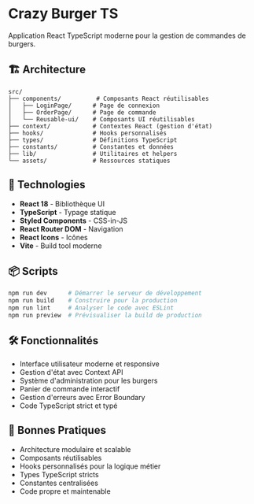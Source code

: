 # Crazy Burger TS

Application React TypeScript moderne pour la gestion de commandes de burgers.

## 🏗️ Architecture

```
src/
├── components/          # Composants React réutilisables
│   ├── LoginPage/      # Page de connexion
│   ├── OrderPage/      # Page de commande
│   └── Reusable-ui/    # Composants UI réutilisables
├── context/            # Contextes React (gestion d'état)
├── hooks/              # Hooks personnalisés
├── types/              # Définitions TypeScript
├── constants/          # Constantes et données
├── lib/                # Utilitaires et helpers
└── assets/             # Ressources statiques
```

## 🚀 Technologies

- **React 18** - Bibliothèque UI
- **TypeScript** - Typage statique
- **Styled Components** - CSS-in-JS
- **React Router DOM** - Navigation
- **React Icons** - Icônes
- **Vite** - Build tool moderne

## 📦 Scripts

```bash
npm run dev      # Démarrer le serveur de développement
npm run build    # Construire pour la production
npm run lint     # Analyser le code avec ESLint
npm run preview  # Prévisualiser la build de production
```

## 🛠️ Fonctionnalités

- Interface utilisateur moderne et responsive
- Gestion d'état avec Context API
- Système d'administration pour les burgers
- Panier de commande interactif
- Gestion d'erreurs avec Error Boundary
- Code TypeScript strict et typé

## 🎯 Bonnes Pratiques

- Architecture modulaire et scalable
- Composants réutilisables
- Hooks personnalisés pour la logique métier
- Types TypeScript stricts
- Constantes centralisées
- Code propre et maintenable
